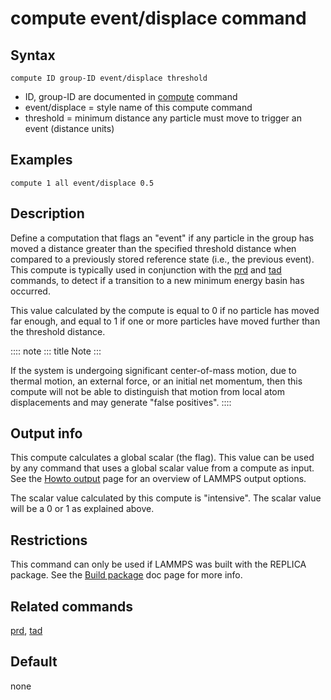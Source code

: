 # compute event/displace command

## Syntax

``` LAMMPS
compute ID group-ID event/displace threshold
```

-   ID, group-ID are documented in [compute](compute) command
-   event/displace = style name of this compute command
-   threshold = minimum distance any particle must move to trigger an
    event (distance units)

## Examples

``` LAMMPS
compute 1 all event/displace 0.5
```

## Description

Define a computation that flags an \"event\" if any particle in the
group has moved a distance greater than the specified threshold distance
when compared to a previously stored reference state (i.e., the previous
event). This compute is typically used in conjunction with the
[prd](prd) and [tad](tad) commands, to detect if a transition to a new
minimum energy basin has occurred.

This value calculated by the compute is equal to 0 if no particle has
moved far enough, and equal to 1 if one or more particles have moved
further than the threshold distance.

:::: note
::: title
Note
:::

If the system is undergoing significant center-of-mass motion, due to
thermal motion, an external force, or an initial net momentum, then this
compute will not be able to distinguish that motion from local atom
displacements and may generate \"false positives\".
::::

## Output info

This compute calculates a global scalar (the flag). This value can be
used by any command that uses a global scalar value from a compute as
input. See the [Howto output](Howto_output) page for an overview of
LAMMPS output options.

The scalar value calculated by this compute is \"intensive\". The scalar
value will be a 0 or 1 as explained above.

## Restrictions

This command can only be used if LAMMPS was built with the REPLICA
package. See the [Build package](Build_package) doc page for more info.

## Related commands

[prd](prd), [tad](tad)

## Default

none
